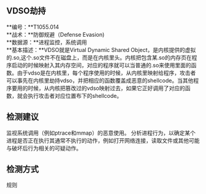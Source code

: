 ## VDSO劫持  
**编号：**T1055.014  
**战术：**防御规避（Defense Evasion)  
**数据源：**进程监控，系统调用  
**基本描述：**VDSO就是Virtual Dynamic Shared Object，是内核提供的虚拟的.so,这个.so文件不在磁盘上，而是在内核里头。内核把包含某.so的内存页在程序启动的时候映射入其内存空间，对应的程序就可以当普通的.so来使用里面的函数。由于vdso是在内核里，每个程序使用的时候，从内核里映射给程序，攻击者可以事先在内核里劫持vdso，并把相应的函数覆盖成恶意的shellcode。当其他程序要用的时候，从内核把篡改过的vdso映射过去，如果它正好调用了对应的函数，就会执行攻击者对应位置布下的shellcode。  
## 检测建议  
监视系统调用（例如ptrace和mmap）的恶意使用。
分析进程行为，以确定某个进程是否正在执行其通常不执行的动作，例如打开网络连接，读取文件或其他可能与破坏后行为相关的可疑动作。  
## 检测方式  
规则